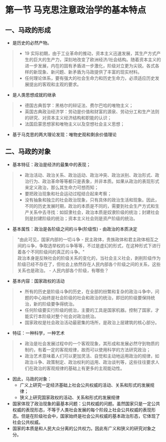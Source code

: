 # 第一节 马克思注意政治学的基本特点
## 一、马政的形成
* 是历史的必然产物。
> * 19 实际初期，由于工业革命的推动，资本主义迅速发展，其生产方式产生的巨大的生产力，深刻地改变了欧洲经济/社会结构。随着资本主义的进一步发展，内在的固有矛盾进一步激化，阶级对立更为尖锐。各式各样的新现象、新问题、新矛盾为马政提供了丰富的现实材料。
> * 任何理论体系，要有强大的社会生命力和历史生命力，必须适应历史发展提出的客观和主观的要求。

* 是人类思想成就的继承
> * 德国古典哲学：黑格尔的辩证法、费尔巴哈的唯物主义；
> * 英国古典政治经济学：劳动是价值和财富的源泉、劳动分工和生产法则的研究、对资本主义经济结构和职能的认识；
> * 法国启蒙思想家和唯物主义以及空想社会主义思想；

* 基于马克思的两大理论发现：唯物史观和剩余价值理论

## 二、马政的对象
* 基本特征：政治是经济的最集中的表现；
> * 政治活动、政治关系、政治运动、政治冲突、政治派别、政治形式、政治行为、政治革命等等都只是表象，并非本质。如果从政治的表现形式来定义政治，那么其生命力可想而知；
> * 要把政治现象和社会运动过程结合起来考察；
> * 没有抽象和独立的社会政治现象，只有具体的政治生活和现象。因此，不同的历史发展时期，政治的本质是不同的，需要到社会生产方式和生产关系中去寻找：如奴隶社会，政治本质是奴隶阶级的统治；封建社会则是封建阶级的统治；资本主义社会则是资产阶级的统治。

* 基本属性：政治是各阶级之间的斗争(阶级性) - 由政治的本质决定
> "由此可见，国家内部的一切斗争 - 民主政体，贵族政体和君主政体相互之间的斗争，争取选举权的斗争等等，不过是虚幻的形式，在这种形式下进行着各个不同阶级间的真正的斗争。"  
> 政治本身是反映社会的阶级关系的变化的，当社会主义社会，剥削阶级作为阶级已经不存在了，但社会上依然存在人民内部各个阶级之间的关系，这些关系也是政治。 - 人民内部各个阶级，有哪些？

* 基本内容：国家政权的活动
> * 所有的历史是阶级斗争的历史，在全部的纷繁和复杂的政治斗争中，问题的中心始终是社会阶级的社会和政治的统治，即旧的阶级要保持统治，新的阶级要争得统治。
> * 任何阶级要实行阶级的统治，主要的工具是国家机器。控制了国家，才能实行本阶级对整个社会对政治统治。
> * 国家政权是社会政治活动最密集的场所，是政治上层建筑的核心部分。

* 特征：一种科学，一种艺术
> * 政治是社会发展过程中的一个客观现象，其形成和发展必然守到物质的制约，有着一定的客观规律，故而可以使用科学的方法研究政治；
> * 政治艺术意味着人们可以更加灵活、自觉和主动地运用政治的规律，如政治斗争、政策制定、政治权利的运用、政治谈判等，这些往往要求人们在政治的客观规律的基础上有更多的主观能动性。

* 因此，马政的对象：
    * 广义上研究一定经济基础上社会公共权威的活动、关系和形式的发展规律；
    * 狭义上研究国家政权的活动、关系和形式的发展规律
* 国家体现了政治现象的最基本问题：公共权威的问题。虽然国家只是一定公共权威的表现形态，不等于人类社会发展的每个阶段上社会公共权威的表现形态。但是在阶级社会中，国家始终是社会公共权威的基本政治形态，它体现了社会公共权威。
* 国家的本质是和人民大众分离的公共权力。因此有广义和狭义的研究对象之分。

